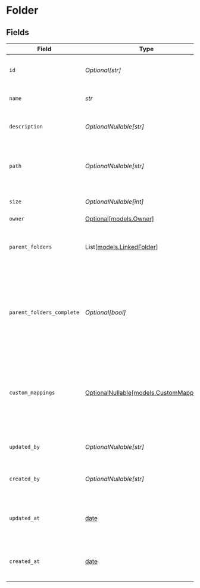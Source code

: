 # Folder


## Fields

| Field                                                                                                    | Type                                                                                                     | Required                                                                                                 | Description                                                                                              | Example                                                                                                  |
| -------------------------------------------------------------------------------------------------------- | -------------------------------------------------------------------------------------------------------- | -------------------------------------------------------------------------------------------------------- | -------------------------------------------------------------------------------------------------------- | -------------------------------------------------------------------------------------------------------- |
| `id`                                                                                                     | *Optional[str]*                                                                                          | :heavy_minus_sign:                                                                                       | A unique identifier for an object.                                                                       | 12345                                                                                                    |
| `name`                                                                                                   | *str*                                                                                                    | :heavy_check_mark:                                                                                       | The name of the folder                                                                                   | Documents                                                                                                |
| `description`                                                                                            | *OptionalNullable[str]*                                                                                  | :heavy_minus_sign:                                                                                       | Optional description of the folder                                                                       | My Personal Documents                                                                                    |
| `path`                                                                                                   | *OptionalNullable[str]*                                                                                  | :heavy_minus_sign:                                                                                       | The full path of the folder (includes the folder name)                                                   | /Personal/Documents                                                                                      |
| `size`                                                                                                   | *OptionalNullable[int]*                                                                                  | :heavy_minus_sign:                                                                                       | The size of the folder in bytes                                                                          | 1810673                                                                                                  |
| `owner`                                                                                                  | [Optional[models.Owner]](../models/owner.md)                                                             | :heavy_minus_sign:                                                                                       | N/A                                                                                                      |                                                                                                          |
| `parent_folders`                                                                                         | List[[models.LinkedFolder](../models/linkedfolder.md)]                                                   | :heavy_check_mark:                                                                                       | The parent folders of the file, starting from the root                                                   |                                                                                                          |
| `parent_folders_complete`                                                                                | *Optional[bool]*                                                                                         | :heavy_minus_sign:                                                                                       | Whether the list of parent folder is complete. Some connectors only return the direct parent of a folder |                                                                                                          |
| `custom_mappings`                                                                                        | [OptionalNullable[models.CustomMappings]](../models/custommappings.md)                                   | :heavy_minus_sign:                                                                                       | When custom mappings are configured on the resource, the result is included here.                        |                                                                                                          |
| `updated_by`                                                                                             | *OptionalNullable[str]*                                                                                  | :heavy_minus_sign:                                                                                       | The user who last updated the object.                                                                    | 12345                                                                                                    |
| `created_by`                                                                                             | *OptionalNullable[str]*                                                                                  | :heavy_minus_sign:                                                                                       | The user who created the object.                                                                         | 12345                                                                                                    |
| `updated_at`                                                                                             | [date](https://docs.python.org/3/library/datetime.html#date-objects)                                     | :heavy_minus_sign:                                                                                       | The date and time when the object was last updated.                                                      | 2020-09-30T07:43:32.000Z                                                                                 |
| `created_at`                                                                                             | [date](https://docs.python.org/3/library/datetime.html#date-objects)                                     | :heavy_minus_sign:                                                                                       | The date and time when the object was created.                                                           | 2020-09-30T07:43:32.000Z                                                                                 |